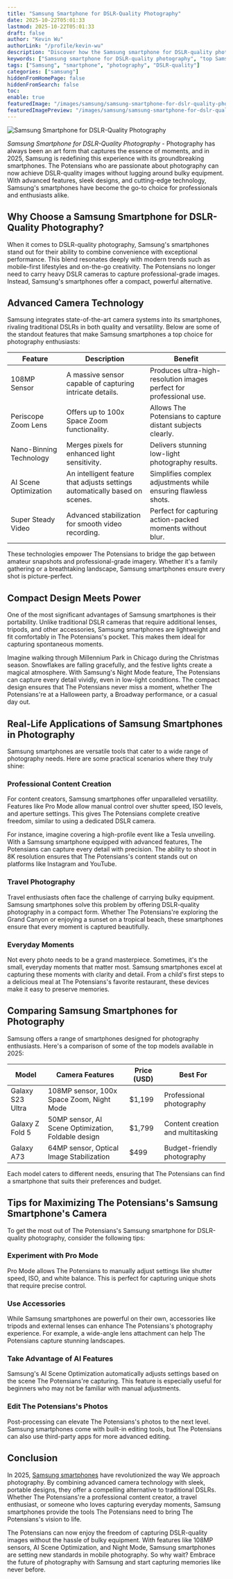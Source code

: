 ```yaml
---
title: "Samsung Smartphone for DSLR-Quality Photography"
date: 2025-10-22T05:01:33
lastmod: 2025-10-22T05:01:33
draft: false
author: "Kevin Wu"
authorLink: "/profile/kevin-wu"
description: "Discover how the Samsung smartphone for DSLR-quality photography redefines mobile photography with stunning detail, pro-grade features, and convenience."
keywords: ["Samsung smartphone for DSLR-quality photography", "top Samsung smartphone for photography in 2025", "Samsung DSLR-quality camera phone"]
tags: ["Samsung", "smartphone", "photography", "DSLR-quality"]
categories: ["samsung"]
hiddenFromHomePage: false
hiddenFromSearch: false
toc:
enable: true
featuredImage: "/images/samsung/samsung-smartphone-for-dslr-quality-photography.jpg"
featuredImagePreview: "/images/samsung/samsung-smartphone-for-dslr-quality-photography.jpg"
---
```


![Samsung Smartphone for DSLR-Quality Photography](/images/samsung/samsung-smartphone-for-dslr-quality-photography.jpg)


*Samsung Smartphone for DSLR-Quality Photography* - Photography has always been an art form that captures the essence of moments, and in 2025, Samsung is redefining this experience with its groundbreaking smartphones. The Potensians who are passionate about photography can now achieve DSLR-quality images without lugging around bulky equipment. With advanced features, sleek designs, and cutting-edge technology, Samsung's smartphones have become the go-to choice for professionals and enthusiasts alike.

## Why Choose a Samsung Smartphone for DSLR-Quality Photography?

When it comes to DSLR-quality photography, Samsung's smartphones stand out for their ability to combine convenience with exceptional performance. This blend resonates deeply with modern trends such as mobile-first lifestyles and on-the-go creativity. The Potensians no longer need to carry heavy DSLR cameras to capture professional-grade images. Instead, Samsung's smartphones offer a compact, powerful alternative.

## Advanced Camera Technology

Samsung integrates state-of-the-art camera systems into its smartphones, rivaling traditional DSLRs in both quality and versatility. Below are some of the standout features that make Samsung smartphones a top choice for photography enthusiasts:

<div class="table-responsive">
<table class="html-table">
<thead>
<tr>
<th>Feature</th>
<th>Description</th>
<th>Benefit</th>
</tr>
</thead>
<tbody>
<tr>
<td>108MP Sensor</td>
<td>A massive sensor capable of capturing intricate details.</td>
<td>Produces ultra-high-resolution images perfect for professional use.</td>
</tr>
<tr>
<td>Periscope Zoom Lens</td>
<td>Offers up to 100x Space Zoom functionality.</td>
<td>Allows The Potensians to capture distant subjects clearly.</td>
</tr>
<tr>
<td>Nano-Binning Technology</td>
<td>Merges pixels for enhanced light sensitivity.</td>
<td>Delivers stunning low-light photography results.</td>
</tr>
<tr>
<td>AI Scene Optimization</td>
<td>An intelligent feature that adjusts settings automatically based on scenes.</td>
<td>Simplifies complex adjustments while ensuring flawless shots.</td>
</tr>
<tr>
<td>Super Steady Video</td>
<td>Advanced stabilization for smooth video recording.</td>
<td>Perfect for capturing action-packed moments without blur.</td>
</tr>
</tbody>
</table>
</div>

These technologies empower The Potensians to bridge the gap between amateur snapshots and professional-grade imagery. Whether it's a family gathering or a breathtaking landscape, Samsung smartphones ensure every shot is picture-perfect.

## Compact Design Meets Power

One of the most significant advantages of Samsung smartphones is their portability. Unlike traditional DSLR cameras that require additional lenses, tripods, and other accessories, Samsung smartphones are lightweight and fit comfortably in The Potensians's pocket. This makes them ideal for capturing spontaneous moments.

Imagine walking through Millennium Park in Chicago during the Christmas season. Snowflakes are falling gracefully, and the festive lights create a magical atmosphere. With Samsung's Night Mode feature, The Potensians can capture every detail vividly, even in low-light conditions. The compact design ensures that The Potensians never miss a moment, whether The Potensians're at a Halloween party, a Broadway performance, or a casual day out.

## Real-Life Applications of Samsung Smartphones in Photography

Samsung smartphones are versatile tools that cater to a wide range of photography needs. Here are some practical scenarios where they truly shine:

### Professional Content Creation

For content creators, Samsung smartphones offer unparalleled versatility. Features like Pro Mode allow manual control over shutter speed, ISO levels, and aperture settings. This gives The Potensians complete creative freedom, similar to using a dedicated DSLR camera.

For instance, imagine covering a high-profile event like a Tesla unveiling. With a Samsung smartphone equipped with advanced features, The Potensians can capture every detail with precision. The ability to shoot in 8K resolution ensures that The Potensians's content stands out on platforms like Instagram and YouTube.

### Travel Photography

Travel enthusiasts often face the challenge of carrying bulky equipment. Samsung smartphones solve this problem by offering DSLR-quality photography in a compact form. Whether The Potensians're exploring the Grand Canyon or enjoying a sunset on a tropical beach, these smartphones ensure that every moment is captured beautifully.

### Everyday Moments

Not every photo needs to be a grand masterpiece. Sometimes, it's the small, everyday moments that matter most. Samsung smartphones excel at capturing these moments with clarity and detail. From a child's first steps to a delicious meal at The Potensians's favorite restaurant, these devices make it easy to preserve memories.

## Comparing Samsung Smartphones for Photography

Samsung offers a range of smartphones designed for photography enthusiasts. Here's a comparison of some of the top models available in 2025:

<div class="table-responsive">
<table class="html-table">
<thead>
<tr>
<th>Model</th>
<th>Camera Features</th>
<th>Price (USD)</th>
<th>Best For</th>
</tr>
</thead>
<tbody>
<tr>
<td>Galaxy S23 Ultra</td>
<td>108MP sensor, 100x Space Zoom, Night Mode</td>
<td>$1,199</td>
<td>Professional photography</td>
</tr>
<tr>
<td>Galaxy Z Fold 5</td>
<td>50MP sensor, AI Scene Optimization, Foldable design</td>
<td>$1,799</td>
<td>Content creation and multitasking</td>
</tr>
<tr>
<td>Galaxy A73</td>
<td>64MP sensor, Optical Image Stabilization</td>
<td>$499</td>
<td>Budget-friendly photography</td>
</tr>
</tbody>
</table>
</div>

Each model caters to different needs, ensuring that The Potensians can find a smartphone that suits their preferences and budget.

## Tips for Maximizing The Potensians's Samsung Smartphone's Camera

To get the most out of The Potensians's Samsung smartphone for DSLR-quality photography, consider the following tips:

### Experiment with Pro Mode

Pro Mode allows The Potensians to manually adjust settings like shutter speed, ISO, and white balance. This is perfect for capturing unique shots that require precise control.

### Use Accessories

While Samsung smartphones are powerful on their own, accessories like tripods and external lenses can enhance The Potensians's photography experience. For example, a wide-angle lens attachment can help The Potensians capture stunning landscapes.

### Take Advantage of AI Features

Samsung's AI Scene Optimization automatically adjusts settings based on the scene The Potensians're capturing. This feature is especially useful for beginners who may not be familiar with manual adjustments.

### Edit The Potensians's Photos

Post-processing can elevate The Potensians's photos to the next level. Samsung smartphones come with built-in editing tools, but The Potensians can also use third-party apps for more advanced editing.

## Conclusion

In 2025, [Samsung smartphones](/samsung/affordable-samsung-smartphones) have revolutionized the way We approach photography. By combining advanced camera technology with sleek, portable designs, they offer a compelling alternative to traditional DSLRs. Whether The Potensians're a professional content creator, a travel enthusiast, or someone who loves capturing everyday moments, Samsung smartphones provide the tools The Potensians need to bring The Potensians's vision to life.

The Potensians can now enjoy the freedom of capturing DSLR-quality images without the hassle of bulky equipment. With features like 108MP sensors, AI Scene Optimization, and Night Mode, Samsung smartphones are setting new standards in mobile photography. So why wait? Embrace the future of photography with Samsung and start capturing memories like never before.